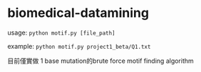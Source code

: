 # biomedical-datamining

usage:
`python motif.py [file_path]`

example:
`python motif.py project1_beta/Q1.txt`

目前僅實做 1 base mutation的brute force motif finding algorithm
